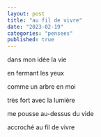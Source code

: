 ```yaml
---
layout: post
title: "au fil de vivre"
date: "2023-02-19"
categories: "pensees"
published: true
---
```


dans mon idée la vie  

en fermant les yeux  

comme un arbre en moi  

très fort avec la lumière  

me pousse au-dessus du vide  

accroché au fil de vivre
